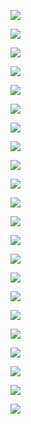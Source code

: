 ![](https://fbcdn-sphotos-b-a.akamaihd.net/hphotos-ak-xpa1/v/t1.0-9/11232987_1056132987731430_1091390791446315336_n.jpg?oh=0f90276c8a143900ab00d7f50798191f&oe=56594990&__gda__=1444911866_bdea46ca4c40cb296d4047e02465818e)



![](https://scontent-sin1-1.xx.fbcdn.net/hphotos-xtf1/v/t1.0-9/11403408_1056132854398110_711875469431879456_n.jpg?oh=7d18c2c7a7d617cf477b754bc799cda1&oe=561D45F1)

![](https://fbcdn-sphotos-h-a.akamaihd.net/hphotos-ak-xpf1/v/t1.0-9/11224590_1056132941064768_4452352115250467853_n.jpg?oh=db4c766d493bcae0eb18d51e24b03f65&oe=56592ECE&__gda__=1447850737_6c769f435842b6b136a96b27363e3655)

![](https://fbcdn-sphotos-g-a.akamaihd.net/hphotos-ak-xpa1/v/t1.0-9/11040509_1056132971064765_8103373503228372418_n.jpg?oh=af28f8eba23848cf0b6255137fdda62f&oe=56229BCC&__gda__=1445163686_0658ee60c9b13eb96df64c18453061ca)

![](https://scontent-sin1-1.xx.fbcdn.net/hphotos-xtp1/v/t1.0-9/11698711_1056132924398103_617212734960617449_n.jpg?oh=2e1debe90bc5ef32fa09a7e865b1083d&oe=564CC890)

![](https://scontent-sin1-1.xx.fbcdn.net/hphotos-xpf1/v/t1.0-9/11760226_1056132841064778_561341881266612942_n.jpg?oh=bc75d8bddf7ffe048ff522968633cc94&oe=5621C996)

![](https://scontent-sin1-1.xx.fbcdn.net/hphotos-xtf1/v/t1.0-9/11751936_1056132884398107_6964169792440525466_n.jpg?oh=8924bf2126ef7b8ff89dbe42ba4d5de1&oe=5654D320)

![](https://scontent-sin1-1.xx.fbcdn.net/hphotos-xtp1/v/t1.0-9/11145070_1056132917731437_5363878295320645518_n.jpg?oh=25fe62e4ed951905f5e8d7779257a8cd&oe=564B68E8)

![](https://fbcdn-sphotos-g-a.akamaihd.net/hphotos-ak-xpt1/v/t1.0-9/11701164_1056132894398106_1113161117330919406_n.jpg?oh=9ec0bd123c741fdc5459bc91ea5dcd60&oe=564D99B9&__gda__=1444169785_1ba0d2b624cb79b0adb7474f0603a5a4)

![](https://scontent-sin1-1.xx.fbcdn.net/hphotos-xtp1/v/t1.0-9/10885484_1056132861064776_8433804167360630968_n.jpg?oh=ca9294d757298d4d8b985670df86e80d&oe=561E2B13)

![](https://fbcdn-sphotos-b-a.akamaihd.net/hphotos-ak-xta1/v/t1.0-9/11268037_1056132947731434_2338954861604575224_n.jpg?oh=796fde21e29ad15ef011705776829b30&oe=562356D6&__gda__=1444183851_936f554a1c12a6b6fe6b62f760db7f19)

![](https://scontent-sin1-1.xx.fbcdn.net/hphotos-xpa1/v/t1.0-9/10380280_1056132927731436_3276966228321988976_n.jpg?oh=b29e9ee1910d350f6d5a90d596337deb&oe=565C9B36)

![](https://fbcdn-sphotos-a-a.akamaihd.net/hphotos-ak-xtf1/v/t1.0-9/11760332_1056132967731432_8424258071554130298_n.jpg?oh=4691a699116caf96a267f1fddace95e3&oe=564D9F6F&__gda__=1444879047_eef77419b648920dd9ba5abc6101f37f)

![](https://fbcdn-sphotos-h-a.akamaihd.net/hphotos-ak-xtf1/v/t1.0-9/11745825_1056133007731428_6423746286834918066_n.jpg?oh=0c6334e11d406d54827021687db0ac36&oe=56214AD2&__gda__=1444849018_9aacf42ca225d91eb63cb7762afe172e)

![](https://scontent-sin1-1.xx.fbcdn.net/hphotos-xft1/v/t1.0-9/11745490_1056133137731415_7149620054798308748_n.jpg?oh=16b29721f7f465b731529320905891f1&oe=564DA0B5)

![](https://scontent-sin1-1.xx.fbcdn.net/hphotos-xpf1/v/t1.0-9/11693856_1056133131064749_1476232693709734046_n.jpg?oh=64a6026308aab684079408ffd4bbb2df&oe=56201CDC)

![](https://fbcdn-sphotos-f-a.akamaihd.net/hphotos-ak-xfp1/v/t1.0-9/10404343_1056133064398089_7637854256138025834_n.jpg?oh=948211c91b312abe35a9980e4c67fd73&oe=561DF9DE&__gda__=1444899214_c4976b6c80fd85a98470264599ce05c0)

![](https://scontent-sin1-1.xx.fbcdn.net/hphotos-xfa1/v/t1.0-9/11760296_1056133114398084_8350543053208547144_n.jpg?oh=b026f68352e549eadfbf3bf9130c5e76&oe=564BA3FB)

![](https://fbcdn-sphotos-e-a.akamaihd.net/hphotos-ak-xap1/v/t1.0-9/11737861_1056133111064751_8093243752061856194_n.jpg?oh=f0d7e026abaca5ddc3dac183ae94f52a&oe=56525BA6&__gda__=1448266143_9a092307099d7778dea6ecfa56638471)

![](https://scontent-sin1-1.xx.fbcdn.net/hphotos-xat1/v/t1.0-9/11743001_1056133104398085_9044008946985741507_n.jpg?oh=1403b2149079bd734c3ebfddfb94e3da&oe=564CD767)

![](https://scontent-sin1-1.xx.fbcdn.net/hphotos-xft1/v/t1.0-9/11751785_1056133081064754_1504906409701591732_n.jpg?oh=dcec3090847d679f801625f5118b8af7&oe=56195C0F)

![](https://scontent-sin1-1.xx.fbcdn.net/hphotos-xfp1/v/t1.0-9/10513451_1056133094398086_1283795610656987347_n.jpg?oh=c68039d48412dd9be009f368f08763e9&oe=5655D21B)